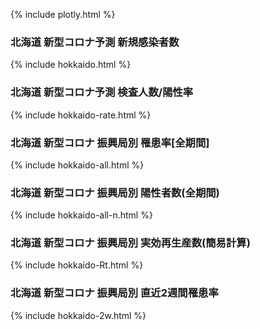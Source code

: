{% include plotly.html %}

### 北海道 新型コロナ予測 新規感染者数
{% include hokkaido.html %}

### 北海道 新型コロナ予測 検査人数/陽性率
{% include hokkaido-rate.html %}

### 北海道 新型コロナ 振興局別 罹患率[全期間] 
{% include hokkaido-all.html %}

### 北海道 新型コロナ 振興局別 陽性者数(全期間)
{% include hokkaido-all-n.html %}

### 北海道 新型コロナ 振興局別 実効再生産数(簡易計算)
{% include hokkaido-Rt.html %}

### 北海道 新型コロナ 振興局別 直近2週間罹患率
{% include hokkaido-2w.html %}
